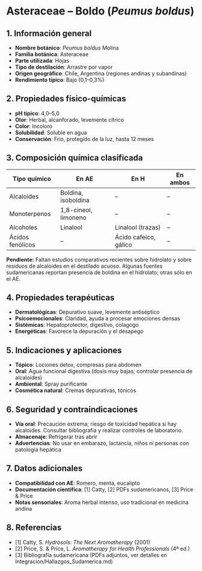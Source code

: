 # Asteraceae – Boldo (*Peumus boldus*)

## 1. Información general
- **Nombre botánico**: *Peumus boldus* Molina
- **Familia botánica**: Asteraceae
- **Parte utilizada**: Hojas
- **Tipo de destilación**: Arrastre por vapor
- **Origen geográfico**: Chile, Argentina (regiones andinas y subandinas)
- **Rendimiento típico**: Bajo (0,1–0,3%)

## 2. Propiedades físico-químicas
- **pH típico**: 4,0–5,0
- **Olor**: Herbal, alcanforado, levemente cítrico
- **Color**: Incoloro
- **Solubilidad**: Soluble en agua
- **Conservación**: Frío, protegido de la luz, hasta 12 meses

## 3. Composición química clasificada
| Tipo químico                | En AE                       | En H                              | En ambos         |
|----------------------------|-----------------------------|------------------------------------|------------------|
| Alcaloides                 | Boldina, isoboldina         | –                                  | –                |
| Monoterpenos               | 1,8-cineol, limoneno        | –                                  | –                |
| Alcoholes                  | Linalool                    | Linalool (trazas)                  | –                |
| Ácidos fenólicos           | –                           | Ácido cafeico, gálico              | –                |

**Pendiente:** Faltan estudios comparativos recientes sobre hidrolato y sobre residuos de alcaloides en el destilado acuoso. Algunas fuentes sudamericanas reportan presencia de boldina en el hidrolato; otras sólo en el AE.

## 4. Propiedades terapéuticas
- **Dermatológicas**: Depurativo suave, levemente antiséptico
- **Psicoemocionales**: Claridad, ayuda a procesar emociones densas
- **Sistémicas**: Hepatoprotector, digestivo, colagogo
- **Energéticas**: Favorece la depuración y el desapego

## 5. Indicaciones y aplicaciones
- **Tópico**: Lociones detox, compresas para abdomen
- **Oral**: Agua funcional digestiva (dosis muy bajas; controlar presencia de alcaloides)
- **Ambiental**: Spray purificante
- **Cosmética natural**: Cremas depurativas, tónicos

## 6. Seguridad y contraindicaciones
- **Vía oral**: Precaución extrema; riesgo de toxicidad hepática si hay alcaloides. Consultar bibliografía y realizar controles de laboratorio.
- **Almacenaje**: Refrigerar tras abrir
- **Advertencias**: No usar en embarazo, lactancia, niños ni personas con patología hepática

## 7. Datos adicionales
- **Compatibilidad con AE**: Romero, menta, eucalipto
- **Documentación científica**: [1] Catty, [2] PDFs sudamericanos, [3] Price & Price
- **Notas sensoriales**: Aroma herbal intenso, uso tradicional en medicina andina

## 8. Referencias
- [1] Catty, S. *Hydrosols: The Next Aromatherapy* (2001)
- [2] Price, S. & Price, L. *Aromatherapy for Health Professionals* (4ª ed.)
- [3] Bibliografía sudamericana (PDFs adjuntos, ver detalles en Integracion/Hallazgos_Sudamerica.md)

